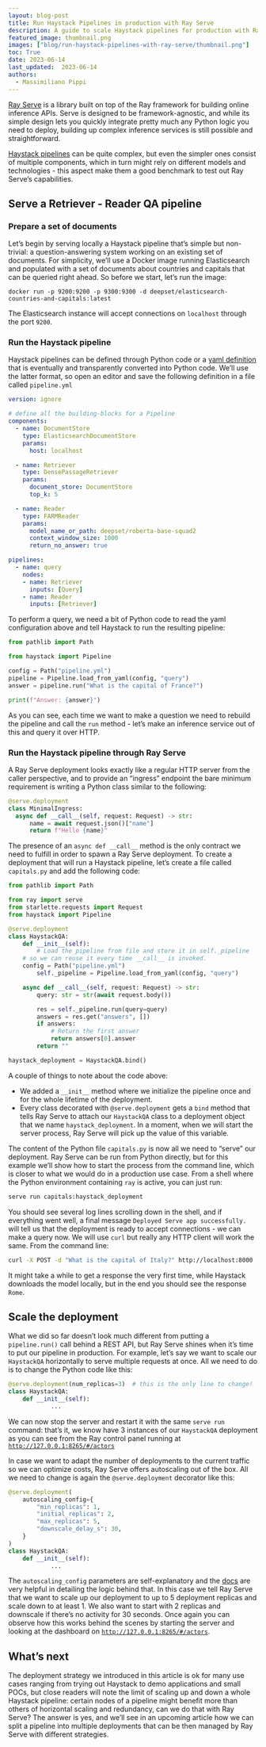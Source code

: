 ```yaml
---
layout: blog-post
title: Run Haystack Pipelines in production with Ray Serve
description: A guide to scale Haystack pipelines for production with Ray Serve
featured_image: thumbnail.png
images: ["blog/run-haystack-pipelines-with-ray-serve/thumbnail.png"]
toc: True
date: 2023-06-14
last_updated:  2023-06-14
authors:
  - Massimiliano Pippi
---
```


[Ray Serve](https://docs.ray.io/en/latest/serve/index.html) is a library built on top of the Ray framework for building online inference APIs. Serve is designed to be framework-agnostic, and while its simple design lets you quickly integrate pretty much any Python logic you need to deploy, building up complex inference services is still possible and straightforward.

[Haystack pipelines](https://docs.haystack.deepset.ai/docs/pipelines) can be quite complex, but even the simpler ones consist of multiple components, which in turn might rely on different models and technologies - this aspect make them a good benchmark to test out Ray Serve’s capabilities.

## Serve a Retriever - Reader QA pipeline

### Prepare a set of documents

Let’s begin by serving locally a Haystack pipeline that’s simple but non-trivial: a question-answering system working on an existing set of documents. For simplicity, we’ll use a Docker image running Elasticsearch and populated with a set of documents about countries and capitals that can be queried right ahead. So before we start, let’s run the image:

```docker
docker run -p 9200:9200 -p 9300:9300 -d deepset/elasticsearch-countries-and-capitals:latest

```

The Elasticsearch instance will accept connections on `localhost` through the port `9200`.

### Run the Haystack pipeline

Haystack pipelines can be defined through Python code or a [yaml definition](https://docs.haystack.deepset.ai/docs/pipelines#yaml-file-definitions) that is eventually and transparently converted into Python code. We’ll use the latter format, so open an editor and save the following definition in a file called `pipeline.yml`

```yaml
version: ignore

# define all the building-blocks for a Pipeline
components:    
  - name: DocumentStore
    type: ElasticsearchDocumentStore
    params:
      host: localhost

  - name: Retriever
    type: DensePassageRetriever
    params:
      document_store: DocumentStore
      top_k: 5

  - name: Reader
    type: FARMReader
    params:
      model_name_or_path: deepset/roberta-base-squad2
      context_window_size: 1000
      return_no_answer: true

pipelines:
  - name: query
    nodes:
    - name: Retriever
      inputs: [Query]
    - name: Reader
      inputs: [Retriever]

```

To perform a query, we need a bit of Python code to read the yaml configuration above and tell Haystack to run the resulting pipeline:

```python
from pathlib import Path

from haystack import Pipeline

config = Path("pipeline.yml")
pipeline = Pipeline.load_from_yaml(config, "query")
answer = pipeline.run("What is the capital of France?")

print(f"Answer: {answer}")

```

As you can see, each time we want to make a question we need to rebuild the pipeline and call the `run` method - let’s make an inference service out of this and query it over HTTP.

### Run the Haystack pipeline through Ray Serve

A Ray Serve deployment looks exactly like a regular HTTP server from the caller perspective, and to provide an “ingress” endpoint the bare minimum requirement is writing a Python class similar to the following:

```python
@serve.deployment
class MinimalIngress:
  async def __call__(self, request: Request) -> str:
      name = await request.json()["name"]
      return f"Hello {name}"

```

The presence of an `async def __call__` method is the only contract we need to fulfill in order to spawn a Ray Serve deployment. To create a deployment that will run a Haystack pipeline, let’s create a file called `capitals.py` and add the following code:

```python
from pathlib import Path

from ray import serve
from starlette.requests import Request
from haystack import Pipeline

@serve.deployment
class HaystackQA:
    def __init__(self):
        # Load the pipeline from file and store it in self._pipeline
	# so we can reuse it every time __call__ is invoked.
	config = Path("pipeline.yml")
        self._pipeline = Pipeline.load_from_yaml(config, "query")

    async def __call__(self, request: Request) -> str:
        query: str = str(await request.body())

        res = self._pipeline.run(query=query)
        answers = res.get("answers", [])
        if answers:
            # Return the first answer
            return answers[0].answer
        return ""

haystack_deployment = HaystackQA.bind()

```

A couple of things to note about the code above:

-   We added a `__init__` method where we initialize the pipeline once and for the whole lifetime of the deployment.
-   Every class decorated with `@serve.deployment` gets a `bind` method that tells Ray Serve to attach our `HaystackQA` class to a deployment object that we name `haystack_deployment`. In a moment, when we will start the server process, Ray Serve will pick up the value of this variable.

The content of the Python file `capitals.py` is now all we need to “serve” our deployment. Ray Serve can be run from Python directly, but for this example we’ll show how to start the process from the command line, which is closer to what we would do in a production use case. From a shell where the Python environment containing `ray` is active, you can just run:

```bash
serve run capitals:haystack_deployment

```

You should see several log lines scrolling down in the shell, and if everything went well, a final message `Deployed Serve app successfully.` will tell us that the deployment is ready to accept connections - we can make a query now. We will use `curl` but really any HTTP client will work the same. From the command line:

```bash
curl -X POST -d "What is the capital of Italy?" http://localhost:8000 

```

It might take a while to get a response the very first time, while Haystack downloads the model locally, but in the end you should see the response `Rome`.

## Scale the deployment

What we did so far doesn’t look much different from putting a `pipeline.run()` call behind a REST API, but Ray Serve shines when it’s time to put our pipeline in production. For example, let’s say we want to scale our `HaystackQA` horizontally to serve multiple requests at once. All we need to do is to change the Python code like this:

```python
@serve.deployment(num_replicas=3)  # this is the only line to change!
class HaystackQA:
    def __init__(self):
			...

```

We can now stop the server and restart it with the same `serve run` command: that’s it, we know have 3 instances of our `HaystackQA` deployment as you can see from the Ray control panel running at [`http://127.0.0.1:8265/#/actors`](http://127.0.0.1:8265/#/actors)

In case we want to adapt the number of deployments to the current traffic so we can optimize costs, Ray Serve offers autoscaling out of the box. All we need to change is again the `@serve.deployment` decorator like this:

```python
@serve.deployment(
    autoscaling_config={
        "min_replicas": 1,
        "initial_replicas": 2,
        "max_replicas": 5,
        "downscale_delay_s": 30,
    }
)
class HaystackQA:
    def __init__(self):
			...

```

The `autoscaling_config` parameters are self-explanatory and the [docs](https://docs.ray.io/en/latest/serve/scaling-and-resource-allocation.html#autoscaling-config-parameters) are very helpful in detailing the logic behind that. In this case we tell Ray Serve that we want to scale up our deployment to up to 5 deployment replicas and scale down to at least 1. We also want to start with 2 replicas and downscale if there’s no activity for 30 seconds. Once again you can observe how this works behind the scenes by starting the server and looking at the dashboard on [`http://127.0.0.1:8265/#/actors`](http://127.0.0.1:8265/#/actors).

## What’s next

The deployment strategy we introduced in this article is ok for many use cases ranging from trying out Haystack to demo applications and small POCs, but close readers will note the limit of scaling up and down a whole Haystack pipeline: certain nodes of a pipeline might benefit more than others of horizontal scaling and redundancy, can we do that with Ray Serve? The answer is yes, and we’ll see in an upcoming article how we can split a pipeline into multiple deployments that can be then managed by Ray Serve with different strategies.
